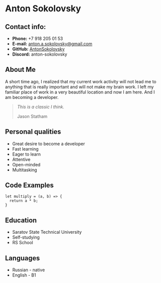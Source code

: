 # Anton Sokolovsky
## Contact info:
- **Phone:** +7 918 205 01 53
- **E-mail:** anton.a.sokolovsky@gmail.com
- **GitHub:** [AntonSokolovsky](https://gist.github.com/AntonSokolovsky)
- **Discord:** anton-sokolovsky

## About Me
A short time ago, I realized that my current work activity will not lead me to anything that is really important and will not make my brain work. I left my familiar place of work in a very beautiful location and now I am here. And I am becoming a developer. 
>*This is a classic I think.*
>
>Jason Statham

## Personal qualities
+  Great desire to become a developer
+  Fast learning
+  Eager to learn
+  Attentive
+  Open-minded
+  Multitasking

## Code Examples
```
let multiply = (a, b) => {
  return a * b;
}
```

## Education
* Saratov State Technical University
* Self-studying
* RS School

## Languages
-  Russian - native 
-  English - B1
